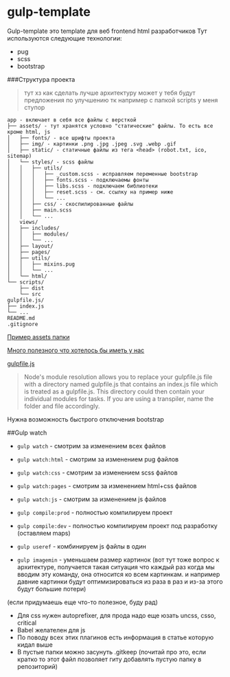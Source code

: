 # gulp-template

Gulp-template это template для веб frontend html разработчиков
Тут используются следующие технологии:
- pug
- scss
- bootstrap

###Структура проекта
> тут хз как сделать лучше архитектуру может у тебя будут предложения по улучшению тк например с папкой scripts у меня ступор
```
app - включает в себя все файлы с версткой 
├── assets/ - тут хранятся условно "статические" файлы. То есть все кроме html, js
│   ├── fonts/ - все шрифты проекта
│   ├── img/ - картинки .png .jpg .jpeg .svg .webp .gif
│   ├── static/ - статичные файлы из тега <head> (robot.txt, ico, sitemap) 
│   └── styles/ - scss файлы
│   │   ├── utils/
│   │   │   ├── _custom.scss - исправляем переменные bootstrap
│   │   │   ├── fonts.scss - подключаемы фонты
│   │   │   ├── libs.scss - подключаем библиотеки
│   │   │   ├── reset.scss - см. ссылку на пример ниже
│   │   │   └── ...
│   │   ├── css/ - скоспилированные файлы
│   │   ├── main.scss
│   │   └── ...
│   views/
│   ├── includes/
│   │   ├── modules/
│   │   └── ...
│   ├── layout/
│   ├── pages/
│   ├── utils/
│   │   ├── mixins.pug
│   │   └── ...
│   └── html/
└── scripts/
    ├── dist
    └── src
gulpfile.js/ 
├── index.js
└── ...
README.md
.gitignore
```
[Пример assets папки](https://github.com/Happyer29/webpack-bootstrap-pug-template/tree/master/src) 

[Много полезного что хотелось бы иметь у нас](https://css-tricks.com/gulp-for-beginners/)

[gulpfile.js](https://gulpjs.com/docs/en/getting-started/javascript-and-gulpfiles)
>Node's module resolution allows you to replace your gulpfile.js file with a directory named gulpfile.js that contains an index.js file which is treated as a gulpfile.js. This directory could then contain your individual modules for tasks. If you are using a transpiler, name the folder and file accordingly.


Нужна возможность быстрого отключения bootstrap

##Gulp watch
- `gulp watch` - смотрим за изменением всех файлов
- `gulp watch:html` - смотрим за изменением pug файлов
- `gulp watch:css` - смотрим за изменением scss файлов
- `gulp watch:pages` - смотрим за изменением html+css файлов
- `gulp watch:js` - смотрим за изменением js файлов

- `gulp compile:prod` - полностью компилируем проект
- `gulp compile:dev` - полностью компилируем проект под разработку (оставляем maps)
- `gulp useref` - комбинируем js файлы в один
- `gulp imagemin` - уменьшаем размер картинок (вот тут тоже вопрос к архитектуре, получается такая ситуация что каждый раз когда мы вводим эту команду, она относится ко всем картинкам. и например давние картинки будут оптимизироваться из раза в раз и из-за этого будут большие потери)

(если придумаешь еще что-то полезное, буду рад)

- Для css нужен autoprefixer, для прода надо еще юзать uncss, csso, critical
- Babel желателен для js
- По поводу всех этих плагинов есть информация в статье которую кидал выше
- В пустые папки можно засунуть .gitkeep (почитай про это, если кратко то этот файл позволяет гиту добавлять пустую папку в репозиторий)

[comment]: <> (Gulp template is a template for web html developers!)

[comment]: <> (It includes)

[comment]: <> (1. pug)

[comment]: <> (2. scss)

[comment]: <> (3. )